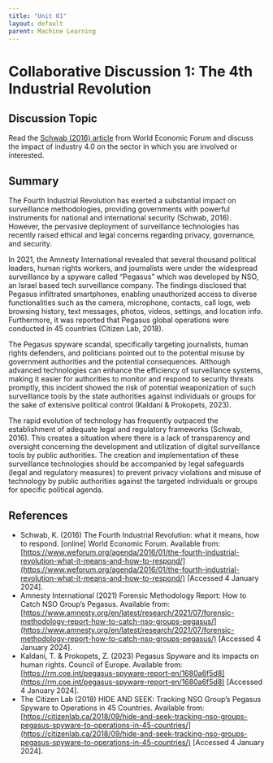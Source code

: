 ```yaml
---
title: "Unit 01"
layout: default
parent: Machine Learning
---
```

# Collaborative Discussion 1: The 4th Industrial Revolution

## Discussion Topic 

Read the [Schwab (2016) article](https://www.weforum.org/agenda/2016/01/the-fourth-industrial-revolution-what-it-means-and-how-to-respond/) from World Economic Forum and discuss the impact of industry 4.0 on the sector in which you are involved or interested.

## Summary

The Fourth Industrial Revolution has exerted a substantial impact on surveillance methodologies, providing governments with powerful instruments for national and international security (Schwab, 2016). However,
the pervasive deployment of surveillance technologies has recently raised ethical and legal concerns regarding privacy, governance, and security.

In 2021, the Amnesty International revealed that several thousand political leaders, human rights workers, and journalists were under the widespread surveillance by a spyware called “Pegasus” which was developed by NSO, an Israel based tech surveillance company. The findings disclosed that Pegasus infiltrated smartphones, enabling unauthorized access to diverse functionalities such as the camera, microphone, contacts, call logs, web browsing history, text messages, photos, videos, settings, and location info. Furthermore, it was reported that Pegasus global operations were conducted in 45 countries (Citizen Lab, 2018).

The Pegasus spyware scandal, specifically targeting journalists, human rights defenders, and politicians pointed out to the potential misuse by government authorities and the potential consequences. Although advanced technologies can enhance the efficiency of surveillance systems, making it easier for authorities to monitor and respond to security threats promptly, this incident showed the risk of potential weaponization of such surveillance tools by the state authorities against individuals or groups for the sake of extensive political control (Kaldani &amp; Prokopets, 2023).

The rapid evolution of technology has frequently outpaced the establishment of adequate legal and regulatory frameworks (Schwab, 2016). This creates a situation where there is a lack of transparency and oversight concerning the development and utilization of digital surveillance tools by public authorities. The creation and implementation of these surveillance technologies should be accompanied by legal safeguards (legal and regulatory measures) to prevent privacy violations and misuse of technology by public authorities against the targeted individuals or groups for specific political agenda.

## References

+ Schwab, K. (2016) The Fourth Industrial Revolution: what it means, how to respond. [online] World Economic Forum. Available from: [https://www.weforum.org/agenda/2016/01/the-fourth-industrial-revolution-what-it-means-and-how-to-respond/](https://www.weforum.org/agenda/2016/01/the-fourth-industrial-revolution-what-it-means-and-how-to-respond/) [Accessed 4 January 2024].
+ Amnesty International (2021) Forensic Methodology Report: How to Catch NSO Group’s Pegasus. Available from: [https://www.amnesty.org/en/latest/research/2021/07/forensic-methodology-report-how-to-catch-nso-groups-pegasus/](https://www.amnesty.org/en/latest/research/2021/07/forensic-methodology-report-how-to-catch-nso-groups-pegasus/) [Accessed 4 January 2024].
+ Kaldani, T. &amp; Prokopets, Z. (2023) Pegasus Spyware and its impacts on human rights. Council of Europe. Available from:[https://rm.coe.int/pegasus-spyware-report-en/1680a6f5d8](https://rm.coe.int/pegasus-spyware-report-en/1680a6f5d8) [Accessed 4 January 2024].
+ The Citizen Lab (2018) HIDE AND SEEK: Tracking NSO Group’s Pegasus Spyware to Operations in 45 Countries. Available from: [https://citizenlab.ca/2018/09/hide-and-seek-tracking-nso-groups-pegasus-spyware-to-operations-in-45-countries/](https://citizenlab.ca/2018/09/hide-and-seek-tracking-nso-groups-pegasus-spyware-to-operations-in-45-countries/) [Accessed 4 January 2024].






